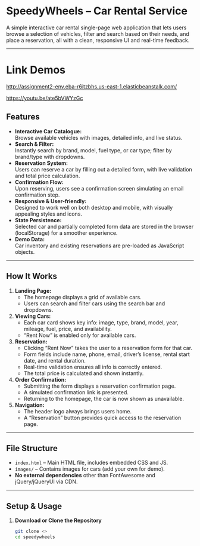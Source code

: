 # SpeedyWheels – Car Rental Service

A simple interactive car rental single-page web application that lets users browse a selection of vehicles, filter and search based on their needs, and place a reservation, all with a clean, responsive UI and real-time feedback.

---

# Link Demos

http://assignment2-env.eba-r6itzbhs.us-east-1.elasticbeanstalk.com/

https://youtu.be/ate5bVWYzGc

## Features

- **Interactive Car Catalogue:**  
  Browse available vehicles with images, detailed info, and live status.
- **Search & Filter:**  
  Instantly search by brand, model, fuel type, or car type; filter by brand/type with dropdowns.
- **Reservation System:**  
  Users can reserve a car by filling out a detailed form, with live validation and total price calculation.
- **Confirmation Flow:**  
  Upon reserving, users see a confirmation screen simulating an email confirmation step.
- **Responsive & User-friendly:**  
  Designed to work well on both desktop and mobile, with visually appealing styles and icons.
- **State Persistence:**  
  Selected car and partially completed form data are stored in the browser (localStorage) for a smoother experience.
- **Demo Data:**  
  Car inventory and existing reservations are pre-loaded as JavaScript objects.

---

## How It Works

1. **Landing Page:**  
   - The homepage displays a grid of available cars.
   - Users can search and filter cars using the search bar and dropdowns.
2. **Viewing Cars:**  
   - Each car card shows key info: image, type, brand, model, year, mileage, fuel, price, and availability.
   - “Rent Now” is enabled only for available cars.
3. **Reservation:**  
   - Clicking “Rent Now” takes the user to a reservation form for that car.
   - Form fields include name, phone, email, driver’s license, rental start date, and rental duration.
   - Real-time validation ensures all info is correctly entered.
   - The total price is calculated and shown instantly.
4. **Order Confirmation:**  
   - Submitting the form displays a reservation confirmation page.
   - A simulated confirmation link is presented.
   - Returning to the homepage, the car is now shown as unavailable.
5. **Navigation:**  
   - The header logo always brings users home.
   - A “Reservation” button provides quick access to the reservation page.

---

## File Structure

- `index.html` – Main HTML file, includes embedded CSS and JS.
- `images/` – Contains images for cars (add your own for demo).
- **No external dependencies** other than FontAwesome and jQuery/jQueryUI via CDN.

---

## Setup & Usage

1. **Download or Clone the Repository**

   ```bash
   git clone <>
   cd speedywheels
